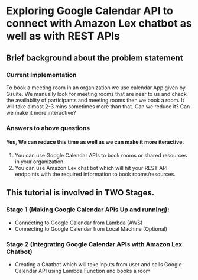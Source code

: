 # Exploring Google Calendar API to connect with Amazon Lex chatbot as well as with REST APIs


## Brief background about the problem statement

### Current Implementation

To book a meeting room in an organization we use calendar App given by Gsuite. We manually look for meeting rooms that are near to us and check the availablity of participants and meeting rooms then we book a room. It will take almost 2-3 mins sometimes more than that. Can we reduce it? Can we make it more interactive?

### Answers to above questions

#### Yes, We can reduce this time as well as we can make it more iteractive.

1) You can use Google Calendar APIs to book rooms or shared resources in your organization.
2) You can use Amazon Lex chat bot which will hit your REST API endpoints with the required information to book rooms/resources.


## This tutorial is involved in TWO Stages.

### Stage 1 (Making Google Calendar APIs Up and running):
* Connecting to Google Calendar from Lambda (AWS)
* Connecting to Google Calendar from Local Machine (Optional)

### Stage 2 (Integrating Google Calendar APIs with Amazon Lex Chatbot)
* Creating a Chatbot which will take inputs from user and calls Google Calendar API using Lambda Function and books a room




